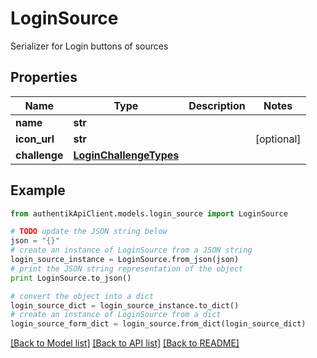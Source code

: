 # LoginSource

Serializer for Login buttons of sources

## Properties
Name | Type | Description | Notes
------------ | ------------- | ------------- | -------------
**name** | **str** |  | 
**icon_url** | **str** |  | [optional] 
**challenge** | [**LoginChallengeTypes**](LoginChallengeTypes.md) |  | 

## Example

```python
from authentikApiClient.models.login_source import LoginSource

# TODO update the JSON string below
json = "{}"
# create an instance of LoginSource from a JSON string
login_source_instance = LoginSource.from_json(json)
# print the JSON string representation of the object
print LoginSource.to_json()

# convert the object into a dict
login_source_dict = login_source_instance.to_dict()
# create an instance of LoginSource from a dict
login_source_form_dict = login_source.from_dict(login_source_dict)
```
[[Back to Model list]](../README.md#documentation-for-models) [[Back to API list]](../README.md#documentation-for-api-endpoints) [[Back to README]](../README.md)


